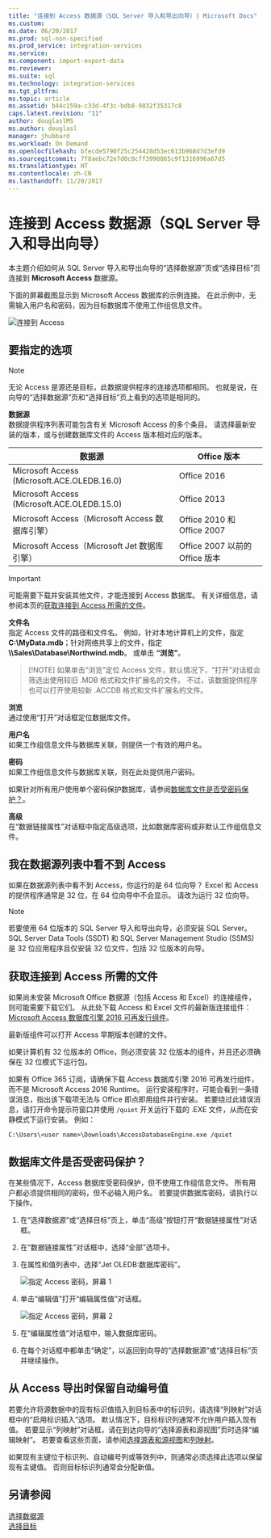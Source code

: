 ```yaml
---
title: "连接到 Access 数据源（SQL Server 导入和导出向导）| Microsoft Docs"
ms.custom: 
ms.date: 06/20/2017
ms.prod: sql-non-specified
ms.prod_service: integration-services
ms.service: 
ms.component: import-export-data
ms.reviewer: 
ms.suite: sql
ms.technology: integration-services
ms.tgt_pltfrm: 
ms.topic: article
ms.assetid: b44c159a-c33d-4f3c-bdb8-9832f35317c8
caps.latest.revision: "11"
author: douglaslMS
ms.author: douglasl
manager: jhubbard
ms.workload: On Demand
ms.openlocfilehash: bfecde5790f25c254428d53ec613b968d7d3efd9
ms.sourcegitcommit: 7f8aebc72e7d0c8cff3990865c9f1316996a67d5
ms.translationtype: HT
ms.contentlocale: zh-CN
ms.lasthandoff: 11/20/2017
---
```

# <a name="connect-to-an-access-data-source-sql-server-import-and-export-wizard"></a>连接到 Access 数据源（SQL Server 导入和导出向导）
本主题介绍如何从 SQL Server 导入和导出向导的“选择数据源”页或“选择目标”页连接到 **Microsoft Access** 数据源。

下面的屏幕截图显示到 Microsoft Access 数据库的示例连接。 在此示例中，无需输入用户名和密码，因为目标数据库不使用工作组信息文件。

![连接到 Access](../../integration-services/import-export-data/media/connect-to-access.jpg)

## <a name="options-to-specify"></a>要指定的选项

> [!NOTE]
> 无论 Access 是源还是目标，此数据提供程序的连接选项都相同。 也就是说，在向导的“选择数据源”页和“选择目标”页上看到的选项是相同的。

**数据源**  
数据提供程序列表可能包含有关 Microsoft Access 的多个条目。 请选择最新安装的版本，或与创建数据库文件的 Access 版本相对应的版本。

|数据源|Office 版本|
|-------|-------|
|Microsoft Access (Microsoft.ACE.OLEDB.16.0)|Office 2016|
|Microsoft Access (Microsoft.ACE.OLEDB.15.0)|Office 2013|
|Microsoft Access（Microsoft Access 数据库引擎）|Office 2010 和 Office 2007|
|Microsoft Access（Microsoft Jet 数据库引擎）|Office 2007 以前的 Office 版本|

> [!IMPORTANT]
> 可能需要下载并安装其他文件，才能连接到 Access 数据库。 有关详细信息，请参阅本页的[获取连接到 Access 所需的文件](#officeDownloads)。

 **文件名**  
指定 Access 文件的路径和文件名。 例如，针对本地计算机上的文件，指定 **C:\\MyData.mdb**；针对网络共享上的文件，指定 **\\\\Sales\\Database\\Northwind.mdb**。 或单击 **“浏览”**。 

 >   [!NOTE] 
 > 如果单击“浏览”定位 Access 文件，默认情况下，“打开”对话框会筛选出使用较旧 .MDB 格式和文件扩展名的文件。 不过，该数据提供程序也可以打开使用较新 .ACCDB 格式和文件扩展名的文件。
  
 **浏览**  
 通过使用“打开”对话框定位数据库文件。  
  
 **用户名**  
如果工作组信息文件与数据库关联，则提供一个有效的用户名。  
  
 **密码**  
如果工作组信息文件与数据库关联，则在此处提供用户密码。
 
如果针对所有用户使用单个密码保护数据库，请参阅[数据库文件是否受密码保护？](#database_password)。
  
 **高级**  
在“数据链接属性”对话框中指定高级选项，比如数据库密码或非默认工作组信息文件。  

## <a name="i-dont-see-access-in-the-list-of-data-sources"></a>我在数据源列表中看不到 Access
如果在数据源列表中看不到 Access，你运行的是 64 位向导？ Excel 和 Access 的提供程序通常是 32 位，在 64 位向导中不会显示。 请改为运行 32 位向导。

> [!NOTE]
> 若要使用 64 位版本的 SQL Server 导入和导出向导，必须安装 SQL Server。 SQL Server Data Tools (SSDT) 和 SQL Server Management Studio (SSMS) 是 32 位应用程序且仅安装 32 位文件，包括 32 位版本的向导。

## <a name="officeDownloads"></a>获取连接到 Access 所需的文件  
如果尚未安装 Microsoft Office 数据源（包括 Access 和 Excel）的连接组件，则可能需要下载它们。 从此处下载 Access 和 Excel 文件的最新版连接组件：[Microsoft Access 数据库引擎 2016 可再发行组件](https://www.microsoft.com/download/details.aspx?id=54920)。
  
最新版组件可以打开 Access 早期版本创建的文件。

如果计算机有 32 位版本的 Office，则必须安装 32 位版本的组件，并且还必须确保在 32 位模式下运行包。

如果有 Office 365 订阅，请确保下载 Access 数据库引擎 2016 可再发行组件，而不是 Microsoft Access 2016 Runtime。 运行安装程序时，可能会看到一条错误消息，指出该下载项无法与 Office 即点即用组件并行安装。 若要绕过此错误消息，请打开命令提示符窗口并使用 `/quiet` 开关运行下载的 .EXE 文件，从而在安静模式下运行安装。 例如：

`C:\Users\<user name>\Downloads\AccessDatabaseEngine.exe /quiet`

## <a name="database_password"></a> 数据库文件是否受密码保护？
在某些情况下，Access 数据库受密码保护，但不使用工作组信息文件。 所有用户都必须提供相同的密码，但不必输入用户名。 若要提供数据库密码，请执行以下操作。

1.  在“选择数据源”或“选择目标”页上，单击“高级”按钮打开“数据链接属性”对话框。  
2.  在“数据链接属性”对话框中，选择“全部”选项卡。  
3.  在属性和值列表中，选择“Jet OLEDB:数据库密码”。   
    
    ![指定 Access 密码，屏幕 1](../../integration-services/import-export-data/media/specify-access-password-screen-1.jpg) 
4.  单击“编辑值”打开“编辑属性值”对话框。  
    
    ![指定 Access 密码，屏幕 2](../../integration-services/import-export-data/media/specify-access-password-screen-2.jpg)
5.  在“编辑属性值”对话框中，输入数据库密码。
6.  在每个对话框中都单击“确定”，以返回到向导的“选择数据源”或“选择目标”页并继续操作。

## <a name="keep-your-autonumber-values-when-you-export-from-access"></a>从 Access 导出时保留自动编号值
若要允许将源数据中的现有标识值插入到目标表中的标识列，请选择“列映射”对话框中的“启用标识插入”选项。 默认情况下，目标标识列通常不允许用户插入现有值。 若要显示“列映射”对话框，请在到达向导的“选择源表和源视图”页时选择“编辑映射”。 若要查看这些页面，请参阅[选择源表和源视图](../../integration-services/import-export-data/select-source-tables-and-views-sql-server-import-and-export-wizard.md)和[列映射](../../integration-services/import-export-data/column-mappings-sql-server-import-and-export-wizard.md)。

如果现有主键位于标识列、自动编号列或等效列中，则通常必须选择此选项以保留现有主键值。 否则目标标识列通常会分配新值。

## <a name="see-also"></a>另请参阅
[选择数据源](../../integration-services/import-export-data/choose-a-data-source-sql-server-import-and-export-wizard.md)  
[选择目标](../../integration-services/import-export-data/choose-a-destination-sql-server-import-and-export-wizard.md)

